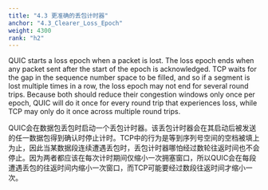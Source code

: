 ```yaml
---
title: "4.3 更准确的丢包计时器"
anchor: "4.3_Clearer_Loss_Epoch"
weight: 4300
rank: "h2"
---
```


QUIC starts a loss epoch when a packet is lost. The loss epoch ends when any packet sent after the start of the epoch is acknowledged. TCP waits for the gap in the sequence number space to be filled, and so if a segment is lost multiple times in a row, the loss epoch may not end for several round trips. Because both should reduce their congestion windows only once per epoch, QUIC will do it once for every round trip that experiences loss, while TCP may only do it once across multiple round trips.

QUIC会在数据包丢包时启动一个丢包计时器。该丢包计时器会在其启动后被发送的任一数据包得到确认时停止计时。TCP中的行为是等到序列号空间的空档被填上为止，因此当某数据段连续遭遇丢包时，丢包计时器哪怕经过数轮往返时间也不会停止。因为两者都应该在每次计时期间仅缩小一次拥塞窗口，所以QUIC会在每段遭遇丢包的往返时间内缩小一次窗口，而TCP可能要经过数段往返时间才缩小一次。
